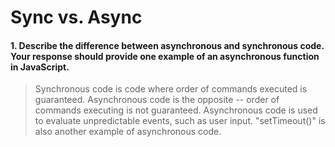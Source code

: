 # Sync vs. Async

#### 1. Describe the difference between asynchronous and synchronous code. Your response should provide one example of an asynchronous function in JavaScript. 
> Synchronous code is code where order of commands executed is guaranteed. Asynchronous code is the opposite -- order of commands executing is not guaranteed. Asynchronous code is used to evaluate unpredictable events, such as user input. "setTimeout()" is also another example of asynchronous code. 
